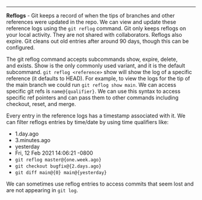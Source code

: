 ***
**Reflogs** - Git keeps a record of when the tips of branches and other references were updated in the repo. We can view and update these reference logs using the `git reflog` command.
Git only keeps reflogs on your local activity. They are not shared with collaborators. Reflogs also expire. Git cleans out old entries after around 90 days, though this can be configured.

The git reflog command accepts subcommands show, expire, delete, and exists. Show is the only commonly used variant, and it is the default subcommand.
`git reflog <reference>` show will show the log of a specific reference (it defaults to HEAD). For example, to view the logs for the tip of the main branch we could run `git reflog show main`.
We can access specific git refs is `name@{qualifier}`. We can use this syntax to access specific ref pointers and can pass them to other commands including checkout, reset, and merge.

Every entry in the reference logs has a timestamp associated with it. We can filter reflogs entries by time/date by using time qualifiers like:
- 1.day.ago
- 3.minutes.ago
- yesterday
- Fri, 12 Feb 2021 14:06:21 -0800
- `git reflog master@{one.week.ago}`
- `git checkout bugfix@{2.days.ago}`
- `git diff main@{0} main@{yesterday}`

We can sometimes use reflog entries to access commits that seem lost and are not appearing in `git log`.